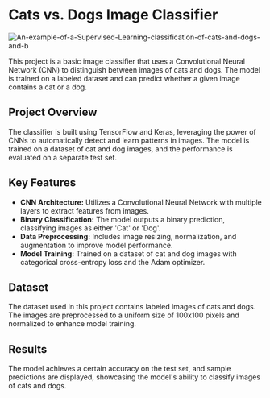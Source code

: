 # Cats vs. Dogs Image Classifier

![An-example-of-a-Supervised-Learning-classification-of-cats-and-dogs-and-b](https://github.com/user-attachments/assets/37d1d0fb-81a6-4436-b9a9-ff7ea1b63ed0)

This project is a basic image classifier that uses a Convolutional Neural Network (CNN) to distinguish between images of cats and dogs. The model is trained on a labeled dataset and can predict whether a given image contains a cat or a dog.

## Project Overview

The classifier is built using TensorFlow and Keras, leveraging the power of CNNs to automatically detect and learn patterns in images. The model is trained on a dataset of cat and dog images, and the performance is evaluated on a separate test set.

## Key Features

- **CNN Architecture:** Utilizes a Convolutional Neural Network with multiple layers to extract features from images.
- **Binary Classification:** The model outputs a binary prediction, classifying images as either 'Cat' or 'Dog'.
- **Data Preprocessing:** Includes image resizing, normalization, and augmentation to improve model performance.
- **Model Training:** Trained on a dataset of cat and dog images with categorical cross-entropy loss and the Adam optimizer.

## Dataset

The dataset used in this project contains labeled images of cats and dogs. The images are preprocessed to a uniform size of 100x100 pixels and normalized to enhance model training.

## Results

The model achieves a certain accuracy on the test set, and sample predictions are displayed, showcasing the model's ability to classify images of cats and dogs.
